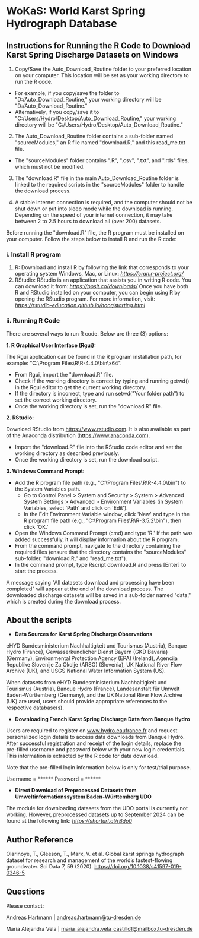 # WoKaS: World Karst Spring Hydrograph Database 

## Instructions for Running the R Code to Download Karst Spring Discharge Datasets on Windows

1. Copy/Save the Auto_Download_Routine folder to your preferred location on your computer. This location will be set as your working directory to run the R code.
- For example, if you copy/save the folder to "D:/Auto_Download_Routine," your working directory will be "D:/Auto_Download_Routine."
- Alternatively, if you copy/save it to "C:/Users/Hydro/Desktop/Auto_Download_Routine," your working directory will be "C:/Users/Hydro/Desktop/Auto_Download_Routine."

2. The Auto_Download_Routine folder contains a sub-folder named "sourceModules," an R file named "download.R," and this read_me.txt file.
- The "sourceModules" folder contains ".R", ".csv", ".txt", and ".rds" files, which must not be modified.

3. The "download.R" file in the main Auto_Download_Routine folder is linked to the required scripts in the "sourceModules" folder to handle the download process.

4. A stable internet connection is required, and the computer should not be shut down or put into sleep mode while the download is running. Depending on the speed of your internet connection, it may take between 2 to 2.5 hours to download all (over 200) datasets.

Before running the "download.R" file, the R program must be installed on your computer. Follow the steps below to install R and run the R code:

### i. Install R program

1. R: Download and install R by following the link that corresponds to your operating system Windows, Mac, or Linux: *https://cran.r-project.org/*
2. RStudio: RStudio is an application that assists you in writing R code. You can download it from: *https://posit.co/downloads/*
Once you have both R and RStudio installed on your computer, you can begin using R by opening the RStudio program. For more information, visit: *https://rstudio-education.github.io/hopr/starting.html*

### ii. Running R Code

There are several ways to run R code. Below are three (3) options:

**1. R Graphical User Interface (Rgui):**

The Rgui application can be found in the R program installation path, for example: "C:\Program Files\R\R-4.4.0\bin\x64".

- From Rgui, import the "download.R" file.
- Check if the working directory is correct by typing and running getwd() in the Rgui editor to get the current working directory.
- If the directory is incorrect, type and run setwd("Your folder path") to set the correct working directory.
- Once the working directory is set, run the "download.R" file.

**2. RStudio:**

Download RStudio from https://www.rstudio.com. It is also available as part of the Anaconda distribution (https://www.anaconda.com).

- Import the "download.R" file into the RStudio code editor and set the working directory as described previously.
- Once the working directory is set, run the download script.

**3. Windows Command Prompt:**

- Add the R program file path (e.g., "C:\Program Files\R\R-4.4.0\bin") to the System Variables path.
    - Go to Control Panel > System and Security > System > Advanced System Settings > Advanced > Environment Variables (in System Variables, select 'Path' and click on 'Edit').
    - In the Edit Environment Variable window, click 'New' and type in the R program file path (e.g., "C:\Program Files\R\R-3.5.2\bin"), then click 'OK.'
- Open the Windows Command Prompt (cmd) and type 'R.' If the path was added successfully, it will display information about the R program.
- From the command prompt, navigate to the directory containing the required files (ensure that the directory contains the "sourceModules" sub-folder, "download.R," and "read_me.txt").
- In the command prompt, type Rscript download.R and press [Enter] to start the process.

A message saying "All datasets download and processing have been completed" will appear at the end of the download process. 
The downloaded discharge datasets will be saved in a sub-folder named "data," which is created during the download process.

## About the scripts

- **Data Sources for Karst Spring Discharge Observations**

eHYD Bundesministerium Nachhaltigkeit und Tourismus (Austria), Banque Hydro (France), Gewässerkundlicher Dienst Bayern (GKD Bavaria) (Germany), Environmental Protection Agency (EPA) (Ireland), Agencija Republike Slovenije Za Okolje (ARSO) (Slovenia), UK National River Flow Archive (UK), and USGS National Water Information System (US). 

When datasets from eHYD Bundesministerium Nachhaltigkeit und Tourismus (Austria), Banque Hydro (France), Landesanstalt für Umwelt Baden-Württemberg (Germany), and the UK National River Flow Archive (UK) are used, users should provide appropriate references to the respective database(s).

- **Downloading French Karst Spring Discharge Data from Banque Hydro**

Users are required to register on www.hydro.eaufrance.fr and request personalized login details to access data downloads from Banque Hydro. After successful registration and receipt of the login details, replace the pre-filled username and password below with your new login credentials. This information is extracted by the R code for data download.

Note that the pre-filled login information below is only for test/trial purpose.

Username = ****** Password = ******

- **Direct Download of Preprocessed Datasets from Umweltinformationssystem Baden-Württemberg UDO**

The module for downloading datasets from the UDO portal is currently not working. However, preprocessed datasets up to September 2024 can be found at the following link: 
*https://shorturl.at/rBdo0*

## Author Reference

Olarinoye, T., Gleeson, T., Marx, V. et al. Global karst springs hydrograph dataset for research and management of the world’s fastest-flowing groundwater. 
Sci Data 7, 59 (2020). https://doi.org/10.1038/s41597-019-0346-5

## Questions

Please contact:

Andreas Hartmann | andreas.hartmann@tu-dresden.de

Maria Alejandra Vela | maria_alejandra.vela_castillo1@mailbox.tu-dresden.de
